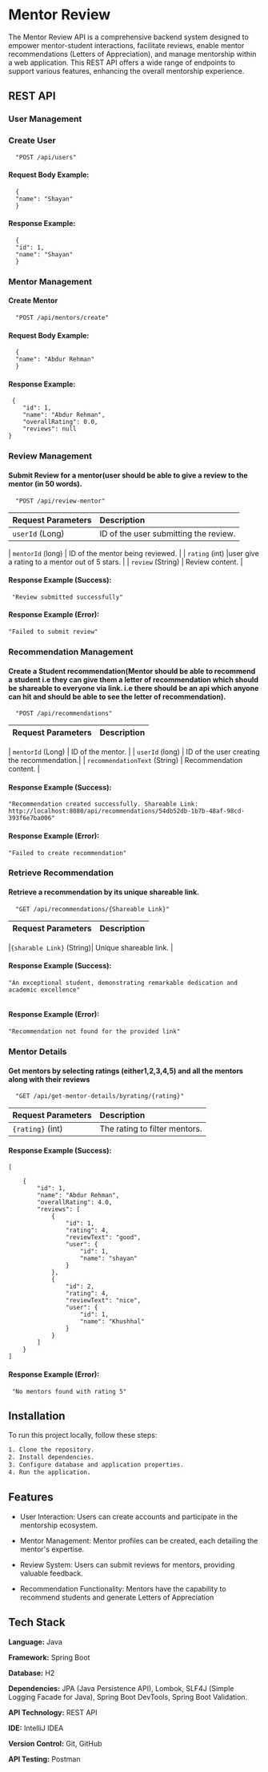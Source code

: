 
# Mentor Review 


The Mentor Review API is a comprehensive backend system designed to empower mentor-student interactions, facilitate reviews, enable mentor recommendations (Letters of Appreciation), and manage mentorship within a web application. This REST API offers a wide range of endpoints to support various features, enhancing the overall mentorship experience.






## REST API
### User Management
### Create User

```http
  "POST /api/users"

```


#### Request Body Example:

```http
  {
  "name": "Shayan"
  }
```
#### Response Example:

```http
  {
  "id": 1,
  "name": "Shayan"
  }
```
### Mentor Management
#### Create Mentor

```http
  "POST /api/mentors/create"

```



#### Request Body Example:

```http
  {
  "name": "Abdur Rehman"
  }
```
#### Response Example:

```http
 {
    "id": 1,
    "name": "Abdur Rehman",
    "overallRating": 0.0,
    "reviews": null
}
```
### Review Management
#### Submit Review for a mentor(user should be able to give a review to the mentor (in 50 words).


```http
  "POST /api/review-mentor"

```
| Request Parameters  | Description                       |
 :------- | :-------------------------------- |
  | `userId` (Long) |  ID of the user submitting the review. |

   | `mentorId` (long) | ID of the mentor being reviewed. |
   | `rating` (int) |user give a rating to a mentor out of 5 stars. |
   | `review` (String) | Review content. |
  

#### Response Example (Success):

```http
 "Review submitted successfully"
```
#### Response Example (Error):

```http
"Failed to submit review"

```
### Recommendation Management
#### Create a Student recommendation(Mentor should be able to recommend a student i.e they can give them a letter of recommendation which should be shareable to everyone via link. i.e there should be an api which anyone can hit and should be able to see the letter of recommendation).


```http
  "POST /api/recommendations"

```
| Request Parameters  | Description                       |
 :------- | :-------------------------------- |

  | `mentorId` (Long) |  ID of the mentor. |
   | `userId` (long) | ID of the user creating the recommendation.|
   | `recommendationText` (String) | Recommendation content. |


#### Response Example (Success):

```http
"Recommendation created successfully. Shareable Link: http://localhost:8080/api/recommendations/54db52db-1b7b-48af-98cd-393f6e7ba006"
```
#### Response Example (Error):

```http
"Failed to create recommendation"
```
### Retrieve Recommendation
####  Retrieve a recommendation by its unique shareable link.


```http
  "GET /api/recommendations/{Shareable Link}"

```
| Request Parameters  | Description                       |
 :------- | :-------------------------------- |

  |`{sharable Link}` (String)|  Unique shareable link. |

   

#### Response Example (Success):

```http
"An exceptional student, demonstrating remarkable dedication and academic excellence"


```
#### Response Example (Error):

```http
"Recommendation not found for the provided link"

```
### Mentor Details
####  Get mentors by selecting ratings (either1,2,3,4,5) and all the mentors along with their reviews


```http
  "GET /api/get-mentor-details/byrating/{rating}"

```
| Request Parameters  | Description                       |
 :------- | :-------------------------------- |
  | `{rating}` (int)|  The rating to filter mentors. |

   

#### Response Example (Success):

```http
[

    {
        "id": 1,
        "name": "Abdur Rehman",
        "overallRating": 4.0,
        "reviews": [
            {
                "id": 1,
                "rating": 4,
                "reviewText": "good",
                "user": {
                    "id": 1,
                    "name": "shayan"
                }
            },
            {
                "id": 2,
                "rating": 4,
                "reviewText": "nice",
                "user": {
                    "id": 1,
                    "name": "Khushhal"
                }
            }
        ]
    }
]

```
#### Response Example (Error):

```http
 "No mentors found with rating 5"

```


## Installation
 To run this project locally, follow these steps:

```bash
1. Clone the repository.
2. Install dependencies.
3. Configure database and application properties.
4. Run the application.
```
    
## Features


- User Interaction: Users can create accounts and participate in the mentorship ecosystem.

- Mentor Management: Mentor profiles can be created, each detailing the mentor's expertise.

- Review System: Users can submit reviews for mentors, providing valuable feedback.

- Recommendation Functionality: Mentors have the capability to recommend students and generate Letters of Appreciation



## Tech Stack
**Language:** Java

**Framework:** Spring Boot

**Database:** H2

**Dependencies:** JPA (Java Persistence API), Lombok, SLF4J (Simple Logging Facade for Java), Spring Boot DevTools, Spring Boot Validation.

**API Technology:** REST API


**IDE:** IntelliJ IDEA

**Version Control:** Git, GitHub

**API Testing:** Postman

